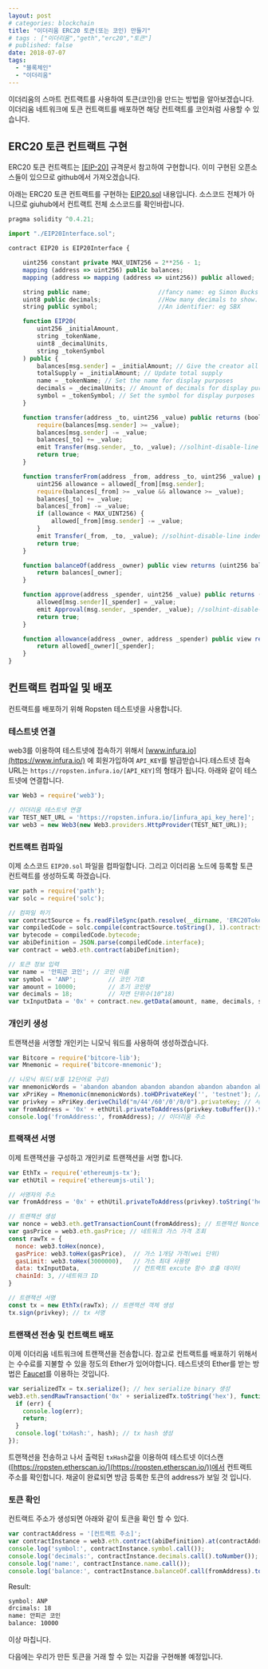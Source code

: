 ```yaml
---
layout: post
# categories: blockchain
title: "이더리움 ERC20 토큰(또는 코인) 만들기"
# tags : ["이더리움","geth","erc20","토큰"] 
# published: false
date: 2018-07-07
tags:
  - "블록체인"
  - "이더리움"
---
```


이더리움의 스마트 컨트랙트를 사용하여 토큰(코인)을 만드는 방법을 알아보겠습니다. 이더리움 네트워크에 토큰 컨트랙트를 배포하면 해당 컨트랙트를 코인처럼 사용할 수 있습니다. 



## ERC20 토큰 컨트랙트 구현

ERC20 토큰 컨트랙트는 [[EIP-20]](https://github.com/ethereum/EIPs/blob/master/EIPS/eip-20.md) 규격문서 참고하여 구현합니다.  이미 구현된 오픈소스들이 있으므로 github에서 가져오겠습니다.  

아래는 ERC20 토큰 컨트랙트를 구현하는 [EIP20.sol](https://github.com/ConsenSys/Tokens/blob/master/contracts/eip20/EIP20.sol) 내용입니다. 소스코드 전체가 아니므로 giuhub에서 컨트랙트 전체 소스코드를 확인바랍니다.

```js
pragma solidity ^0.4.21;

import "./EIP20Interface.sol";

contract EIP20 is EIP20Interface {

    uint256 constant private MAX_UINT256 = 2**256 - 1;
    mapping (address => uint256) public balances;
    mapping (address => mapping (address => uint256)) public allowed;

    string public name;                   //fancy name: eg Simon Bucks
    uint8 public decimals;                //How many decimals to show.
    string public symbol;                 //An identifier: eg SBX

    function EIP20(
        uint256 _initialAmount,
        string _tokenName,
        uint8 _decimalUnits,
        string _tokenSymbol
    ) public {
        balances[msg.sender] = _initialAmount; // Give the creator all initial tokens
        totalSupply = _initialAmount; // Update total supply
        name = _tokenName; // Set the name for display purposes
        decimals = _decimalUnits; // Amount of decimals for display purposes
        symbol = _tokenSymbol; // Set the symbol for display purposes
    }

    function transfer(address _to, uint256 _value) public returns (bool success) {
        require(balances[msg.sender] >= _value);
        balances[msg.sender] -= _value;
        balances[_to] += _value;
        emit Transfer(msg.sender, _to, _value); //solhint-disable-line indent, no-unused-vars
        return true;
    }

    function transferFrom(address _from, address _to, uint256 _value) public returns (bool success) {
        uint256 allowance = allowed[_from][msg.sender];
        require(balances[_from] >= _value && allowance >= _value);
        balances[_to] += _value;
        balances[_from] -= _value;
        if (allowance < MAX_UINT256) {
            allowed[_from][msg.sender] -= _value;
        }
        emit Transfer(_from, _to, _value); //solhint-disable-line indent, no-unused-vars
        return true;
    }

    function balanceOf(address _owner) public view returns (uint256 balance) {
        return balances[_owner];
    }

    function approve(address _spender, uint256 _value) public returns (bool success) {
        allowed[msg.sender][_spender] = _value;
        emit Approval(msg.sender, _spender, _value); //solhint-disable-line indent, no-unused-vars
        return true;
    }

    function allowance(address _owner, address _spender) public view returns (uint256 remaining) {
        return allowed[_owner][_spender];
    }
}
```



## 컨트랙트 컴파일 및 배포

컨트랙트를 배포하기 위해 Ropsten 테스트넷을 사용합니다. 

### 테스트넷 연결

web3를 이용하여 테스트넷에 접속하기 위해서 [www.infura.io](https://www.infura.io/) 에 회원가입하여 `API_KEY`를 발급받습니다.테스트넷 접속 URL는 `https://ropsten.infura.io/[API_KEY]`의 형태가 됩니다. 아래와 같이 테스트넷에 연결합니다.

```js
var Web3 = require('web3');

// 이더리움 테스트넷 연결
var TEST_NET_URL = 'https://ropsten.infura.io/[infura_api_key_here]';
var web3 = new Web3(new Web3.providers.HttpProvider(TEST_NET_URL));
```

### 컨트랙트 컴파일

이제 소스코드 `EIP20.sol` 파일을 컴파일합니다. 그리고 이더리움 노드에 등록할 토큰 컨트랙트를 생성하도록 하겠습니다.

```js
var path = require('path');
var solc = require('solc');

// 컴파일 하기
var contractSource = fs.readFileSync(path.resolve(__dirname, 'ERC20Token.sol'), 'utf8');
var compiledCode = solc.compile(contractSource.toString(), 1).contracts[':EIP20'];
var bytecode = compiledCode.bytecode;
var abiDefinition = JSON.parse(compiledCode.interface);
var contract = web3.eth.contract(abiDefinition);

// 토큰 정보 입력
var name = '안피곤 코인'; // 코인 이름
var symbol = 'ANP';			// 코인 기호
var amount = 10000;			// 초기 코인량
var decimals = 18;			// 자연 단위수(10^18)
var txInputData = '0x' + contract.new.getData(amount, name, decimals, symbol, {data: bytecode});
```
### 개인키 생성

트랜잭션을 서명할 개인키는 니모닉 워드를 사용하여 생성하겠습니다. 

```js
var Bitcore = require('bitcore-lib');
var Mnemonic = require('bitcore-mnemonic');

// 니모닉 워드(보통 12단어로 구성)
var mnemonicWords = 'abandon abandon abandon abandon abandon abandon abandon abandon abandon abandon abandon about';
var xPriKey = Mnemonic(mnemonicWords).toHDPrivateKey('', 'testnet'); // 확장 개인키 생성
var privkey = xPriKey.deriveChild("m/44'/60'/0'/0/0").privateKey; // 서명할 개인키
var fromAddress = '0x' + ethUtil.privateToAddress(privkey.toBuffer()).toString('hex'); 
console.log('fromAddress:', fromAddress); // 이더리움 주소
```

### 트랙잭션 서명

이제 트랜잭션을 구성하고 개인키로 트랜잭션을 서명 합니다.

```js
var EthTx = require('ethereumjs-tx');
var ethUtil = require('ethereumjs-util');

// 서명자의 주소
var fromAddress = '0x' + ethUtil.privateToAddress(privkey).toString('hex'); 

// 트랜잭션 생성
var nonce = web3.eth.getTransactionCount(fromAddress); // 트랜잭션 Nonce값 조회
var gasPrice = web3.eth.gasPrice; // 네트워크 가스 가격 조회
const rawTx = {
  nonce: web3.toHex(nonce),
  gasPrice: web3.toHex(gasPrice),  // 가스 1개당 가격(wei 단위)
  gasLimit: web3.toHex(3000000),   // 가스 최대 사용량
  data: txInputData,               // 컨트랙트 excute 함수 호출 데이터                   
  chainId: 3, //네트워크 ID
}

// 트랜잭션 서명
const tx = new EthTx(rawTx); // 트랜잭션 객체 생성
tx.sign(privkey); // tx 서명
```
### 트랜잭션 전송 및 컨트랙트 배포

이제 이더리움 네트워크에 트랜잭션을 전송합니다. 
참고로 컨트랙트를 배포하기 위해서는 수수료를 지불할 수 있을 정도의 Ether가 있어야합니다. 테스트넷의 Ether를 받는 방법은 [Faucet](http://faucet.ropsten.be:3001/)를 이용하는 것입니다.

```js
var serializedTx = tx.serialize(); // hex serialize binary 생성
web3.eth.sendRawTransaction('0x' + serializedTx.toString('hex'), function(err, hash) {
  if (err) {
    console.log(err);
    return;
  }
  console.log('txHash:', hash); // tx hash 생성
});
```

트랜잭션을 전송하고 나서 출력된 `txHash`값을 이용하여 테스트넷 이더스캔([https://ropsten.etherscan.io/](https://ropsten.etherscan.io/))에서 컨트랙트 주소를 확인합니다. 채굴이 완료되면 방금 등록한 토큰의 address가 보일 것 입니다.

### 토큰 확인

컨트랙트 주소가 생성되면 아래와 같이 토큰을 확인 할 수 있다.

```js
var contractAddress = '[컨트랙트 주소]';
var contractInstance = web3.eth.contract(abiDefinition).at(contractAddress);
console.log('symbol:', contractInstance.symbol.call());
console.log('decimals:', contractInstance.decimals.call().toNumber());
console.log('name:', contractInstance.name.call());
console.log('balance:', contractInstance.balanceOf.call(fromAddress).toNumber());
```
Result:

```bash
symbol: ANP
drcimals: 18
name: 안피곤 코인
balance: 10000
```

이상 마칩니다.

다음에는 우리가 만든 토큰을 거래 할 수 있는 지갑을 구현해볼 예정입니다.
